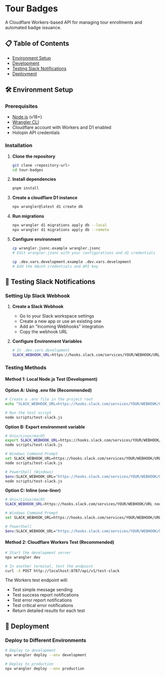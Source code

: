 # Tour Badges

A Cloudflare Workers-based API for managing tour enrollments and automated badge issuance.

## 📋 Table of Contents
- [Environment Setup](#environment-setup)
- [Development](#development)
- [Testing Slack Notifications](#testing-slack-notifications)
- [Deployment](#deployment)

## 🛠️ Environment Setup

### Prerequisites

- [Node.js](https://nodejs.org/) (v18+)
- [Wrangler CLI](https://developers.cloudflare.com/workers/wrangler/install-and-update/)
- Cloudflare account with Workers and D1 enabled
- Holopin API credentials

### Installation

1. **Clone the repository**
   ```bash
   git clone <repository-url>
   cd tour-badges
   ```

2. **Install dependencies**
   ```bash
   pnpm install
   ```

3. **Create a cloudflare D1 instance**
   ```bash
   npx wrangler@latest d1 create db
   ```

4. **Run migrations**
   ```bash
   npx wrangler d1 migrations apply db --local
   npx wrangler d1 migrations apply db --remote
   ```

5. **Configure environment**
   ```bash
   cp wrangler.jsonc.example wrangler.jsonc
   # Edit wrangler.jsonc with your configurations and d1 credentials

   cp .dev.vars.development.example .dev.vars.development
   # Add the OAuth credentials and API key
   ```

## 🧪 Testing Slack Notifications

### Setting Up Slack Webhook

1. **Create a Slack Webhook**
   - Go to your Slack workspace settings
   - Create a new app or use an existing one
   - Add an "Incoming Webhooks" integration
   - Copy the webhook URL

2. **Configure Environment Variables**
   ```bash
   # In .dev.vars.development
   SLACK_WEBHOOK_URL=https://hooks.slack.com/services/YOUR/WEBHOOK/URL
   ```

### Testing Methods

#### Method 1: Local Node.js Test (Development)

**Option A: Using .env file (Recommended)**
```bash
# Create a .env file in the project root
echo "SLACK_WEBHOOK_URL=https://hooks.slack.com/services/YOUR/WEBHOOK/URL" > .env

# Run the test script
node scripts/test-slack.js
```

**Option B: Export environment variable**
```bash
# Unix/Linux/macOS
export SLACK_WEBHOOK_URL=https://hooks.slack.com/services/YOUR/WEBHOOK/URL
node scripts/test-slack.js

# Windows Command Prompt
set SLACK_WEBHOOK_URL=https://hooks.slack.com/services/YOUR/WEBHOOK/URL
node scripts/test-slack.js

# PowerShell (Windows)
$env:SLACK_WEBHOOK_URL="https://hooks.slack.com/services/YOUR/WEBHOOK/URL"
node scripts/test-slack.js
```

**Option C: Inline (one-liner)**
```bash
# Unix/Linux/macOS
SLACK_WEBHOOK_URL=https://hooks.slack.com/services/YOUR/WEBHOOK/URL node scripts/test-slack.js

# Windows Command Prompt
set SLACK_WEBHOOK_URL=https://hooks.slack.com/services/YOUR/WEBHOOK/URL && node scripts/test-slack.js

# PowerShell
$env:SLACK_WEBHOOK_URL="https://hooks.slack.com/services/YOUR/WEBHOOK/URL"; node scripts/test-slack.js
```

#### Method 2: Cloudflare Workers Test (Recommended)
```bash
# Start the development server
npx wrangler dev

# In another terminal, test the endpoint
curl -X POST http://localhost:8787/api/v1/test-slack
```

The Workers test endpoint will:
- Test simple message sending
- Test success report notifications
- Test error report notifications
- Test critical error notifications
- Return detailed results for each test


## 🚢 Deployment

### Deploy to Different Environments

```bash
# Deploy to development
npx wrangler deploy --env development

# Deploy to production
npx wrangler deploy --env production
```